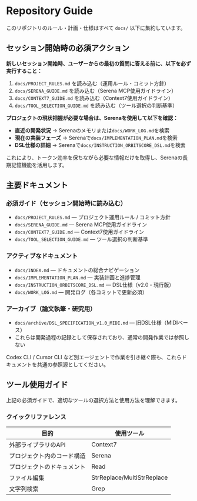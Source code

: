 # Repository Guide

このリポジトリのルール・計画・仕様はすべて `docs/` 以下に集約しています。

## セッション開始時の必須アクション

**新しいセッション開始時、ユーザーからの最初の質問に答える前に、以下を必ず実行すること：**

1. `docs/PROJECT_RULES.md` を読み込む（運用ルール・コミット方針）
2. `docs/SERENA_GUIDE.md` を読み込む（Serena MCP使用ガイドライン）
3. `docs/CONTEXT7_GUIDE.md` を読み込む（Context7使用ガイドライン）
4. `docs/TOOL_SELECTION_GUIDE.md` を読み込む（ツール選択の判断基準）

**プロジェクトの現状把握が必要な場合は、Serenaを使用して以下を確認：**
- **直近の開発状況** → Serenaのメモリまたは`docs/WORK_LOG.md`を検索
- **現在の実装フェーズ** → Serenaで`docs/IMPLEMENTATION_PLAN.md`を検索
- **DSL仕様の詳細** → Serenaで`docs/INSTRUCTION_ORBITSCORE_DSL.md`を検索

これにより、トークン効率を保ちながら必要な情報だけを取得し、Serenaの長期記憶機能を活用します。

## 主要ドキュメント

### 必須ガイド（セッション開始時に読み込む）
- `docs/PROJECT_RULES.md` — プロジェクト運用ルール / コミット方針
- `docs/SERENA_GUIDE.md` — Serena MCP使用ガイドライン
- `docs/CONTEXT7_GUIDE.md` — Context7使用ガイドライン
- `docs/TOOL_SELECTION_GUIDE.md` — ツール選択の判断基準

### アクティブなドキュメント
- `docs/INDEX.md` — ドキュメントの総合ナビゲーション
- `docs/IMPLEMENTATION_PLAN.md` — 実装計画と進捗管理
- `docs/INSTRUCTION_ORBITSCORE_DSL.md` — DSL仕様（v2.0・現行版）
- `docs/WORK_LOG.md` — 開発ログ（各コミットで更新必須）

### アーカイブ（論文執筆・研究用）
- `docs/archive/DSL_SPECIFICATION_v1.0_MIDI.md` — 旧DSL仕様（MIDIベース）
- これらは開発過程の記録として保存されており、通常の開発作業では参照しない

Codex CLI / Cursor CLI など別エージェントで作業を引き継ぐ際も、これらドキュメントを共通の参照源としてください。

## ツール使用ガイド

上記の必須ガイドで、適切なツールの選択方法と使用方法を理解できます。

### クイックリファレンス

| 目的 | 使用ツール |
|------|-----------|
| 外部ライブラリのAPI | Context7 |
| プロジェクト内のコード構造 | Serena |
| プロジェクトのドキュメント | Read |
| ファイル編集 | StrReplace/MultiStrReplace |
| 文字列検索 | Grep |